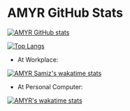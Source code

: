 # AMYR GitHub Stats
[![AMYR GitHub stats](https://github-readme-stats.vercel.app/api?username=4myr&show_icons=true&theme=dark)](https://amyr.ir)

[![Top Langs](https://github-readme-stats.vercel.app/api/top-langs/?username=4myr&layout=compact)](https://amyr.ir)

* At Workplace:

[![AMYR Samiz's wakatime stats](https://github-readme-stats.vercel.app/api/wakatime?username=amyrsamiz)](https://wakatime.com/@amyrsamiz)


* At Personal Computer:

[![AMYR's wakatime stats](https://github-readme-stats.vercel.app/api/wakatime?username=amyr)](https://wakatime.com/@amyr)




[website]: https://amyr.ir/
[instagram]: https://instagram.com/amyrdev
[linkedin]: https://linkedin.com/in/amyrir/
[twitter]: https://twitter.com/4myr_ir/
[telegram]: https://t.me/SUDOYUM/
